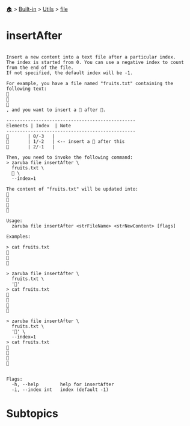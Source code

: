 <!--startTocHeader-->
[🏠](../../../README.md) > [Built-in](../../README.md) > [Utils](../README.md) > [file](README.md)
# insertAfter
<!--endTocHeader-->

```

Insert a new content into a text file after a particular index.
The index is started from 0. You can use a negative index to count from the end of the file.
If not specified, the default index will be -1.

For example, you have a file named "fruits.txt" containing the following text:
🍊
🍓
🍇
, and you want to insert a 🍕 after 🍓.

------------------------------------------------
Elements | Index  | Note
------------------------------------------------
🍊       | 0/-3   |
🍓       | 1/-2   | <-- insert a 🍕 after this
🍇       | 2/-1   |

Then, you need to invoke the following command:
> zaruba file insertAfter \
  fruits.txt \
  🍕 \
  --index=1

The content of "fruits.txt" will be updated into:
🍊
🍓
🍕
🍇

Usage:
  zaruba file insertAfter <strFileName> <strNewContent> [flags]

Examples:

> cat fruits.txt
🍊
🍓
🍇

> zaruba file insertAfter \
  fruits.txt \
  '🍕'
> cat fruits.txt
🍊
🍓
🍇
🍕

> zaruba file insertAfter \
  fruits.txt \
  '🍕' \
  --index=1
> cat fruits.txt
🍊
🍓
🍕
🍇


Flags:
  -h, --help        help for insertAfter
  -i, --index int   index (default -1)

```

# Subtopics
<!--startTocSubtopic-->
<!--endTocSubtopic-->
